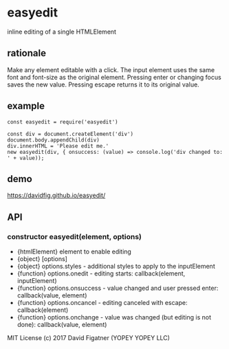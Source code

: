 # easyedit
inline editing of a single HTMLElement

## rationale

Make any element editable with a click. The input element uses the same font and font-size as the original element. Pressing enter or changing focus saves the new value. Pressing escape returns it to its original value.

## example

    const easyedit = require('easyedit')

    const div = document.createElement('div')
    document.body.appendChild(div)
    div.innerHTML = 'Please edit me.'
    new easyedit(div, { onsuccess: (value) => console.log('div changed to: ' + value));

## demo
https://davidfig.github.io/easyedit/


## API

### constructor easyedit(element, options)

- {htmlElement} element to enable editing
- {object} [options]
- {object} options.styles - additional styles to apply to the inputElement
- {function} options.onedit - editing starts: callback(element, inputElement)
- {function} options.onsuccess - value changed and user pressed enter: callback(value, element)
- {function} options.oncancel - editing canceled with escape: callback(element)
- {function} options.onchange - value was changed (but editing is not done): callback(value, element)

MIT License
(c) 2017 David Figatner (YOPEY YOPEY LLC)
